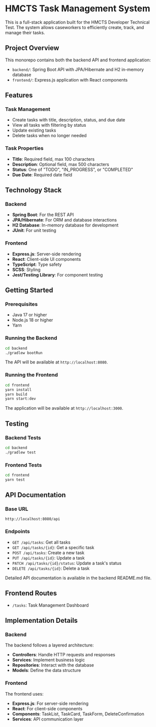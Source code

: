# HMCTS Task Management System

This is a full-stack application built for the HMCTS Developer Technical Test. The system allows caseworkers to efficiently create, track, and manage their tasks.

## Project Overview

This monorepo contains both the backend API and frontend application:

- `backend/`: Spring Boot API with JPA/Hibernate and H2 in-memory database
- `frontend/`: Express.js application with React components

## Features

### Task Management
- Create tasks with title, description, status, and due date
- View all tasks with filtering by status
- Update existing tasks
- Delete tasks when no longer needed

### Task Properties
- **Title**: Required field, max 100 characters
- **Description**: Optional field, max 500 characters
- **Status**: One of "TODO", "IN_PROGRESS", or "COMPLETED"
- **Due Date**: Required date field

## Technology Stack

### Backend
- **Spring Boot**: For the REST API
- **JPA/Hibernate**: For ORM and database interactions
- **H2 Database**: In-memory database for development
- **JUnit**: For unit testing

### Frontend
- **Express.js**: Server-side rendering
- **React**: Client-side UI components
- **TypeScript**: Type safety
- **SCSS**: Styling
- **Jest/Testing Library**: For component testing

## Getting Started

### Prerequisites

- Java 17 or higher
- Node.js 18 or higher
- Yarn

### Running the Backend

```bash
cd backend
./gradlew bootRun
```

The API will be available at `http://localhost:8080`.

### Running the Frontend

```bash
cd frontend
yarn install
yarn build
yarn start:dev
```

The application will be available at `http://localhost:3000`.

## Testing

### Backend Tests

```bash
cd backend
./gradlew test
```

### Frontend Tests

```bash
cd frontend
yarn test
```

## API Documentation

### Base URL

```
http://localhost:8080/api
```

### Endpoints

- `GET /api/tasks`: Get all tasks
- `GET /api/tasks/{id}`: Get a specific task
- `POST /api/tasks`: Create a new task
- `PUT /api/tasks/{id}`: Update a task
- `PATCH /api/tasks/{id}/status`: Update a task's status
- `DELETE /api/tasks/{id}`: Delete a task

Detailed API documentation is available in the backend README.md file.

## Frontend Routes

- `/tasks`: Task Management Dashboard

## Implementation Details

### Backend

The backend follows a layered architecture:
- **Controllers**: Handle HTTP requests and responses
- **Services**: Implement business logic
- **Repositories**: Interact with the database
- **Models**: Define the data structure

### Frontend

The frontend uses:
- **Express.js**: For server-side rendering
- **React**: For client-side components
- **Components**: TaskList, TaskCard, TaskForm, DeleteConfirmation
- **Services**: API communication layer
